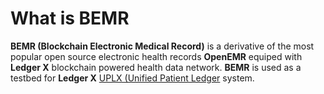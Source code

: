 # What is BEMR
**BEMR (Blockchain Electronic Medical Record)** is a derivative of the most popular open source electronic health records **OpenEMR** equiped with **Ledger X** blockchain powered health data network. **BEMR** is used as a testbed for **Ledger X** [UPLX (Unified Patient Ledger](https://github.com/LedgerX-Code/demoapi.uplx.io) system. 

